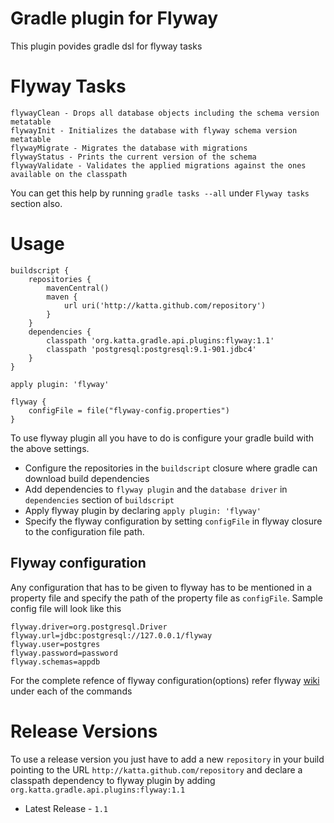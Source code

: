 # Gradle plugin for Flyway

This plugin povides gradle dsl for flyway tasks 

# Flyway Tasks

    flywayClean - Drops all database objects including the schema version metatable
    flywayInit - Initializes the database with flyway schema version metatable
    flywayMigrate - Migrates the database with migrations
    flywayStatus - Prints the current version of the schema
    flywayValidate - Validates the applied migrations against the ones available on the classpath

You can get this help by running `gradle tasks --all` under `Flyway tasks` section also. 

# Usage

    buildscript {
        repositories {
            mavenCentral()
            maven {
                url uri('http://katta.github.com/repository')
            }
        }
        dependencies {
            classpath 'org.katta.gradle.api.plugins:flyway:1.1'
            classpath 'postgresql:postgresql:9.1-901.jdbc4'
        }
    }

    apply plugin: 'flyway'

    flyway {
        configFile = file("flyway-config.properties")
    }

To use flyway plugin all you have to do is configure your gradle build with the above settings.

* Configure the repositories in the `buildscript` closure where gradle can download build dependencies
* Add dependencies to `flyway plugin` and the `database driver` in `dependencies` section of `buildscript`
* Apply flyway plugin by declaring `apply plugin: 'flyway'`
* Specify the flyway configuration by setting `configFile` in flyway closure to the configuration file path.

## Flyway configuration

Any configuration that has to be given to flyway has to be mentioned in a property file and specify the path of the property file as `configFile`. Sample config file will look like this

    flyway.driver=org.postgresql.Driver
    flyway.url=jdbc:postgresql://127.0.0.1/flyway
    flyway.user=postgres
    flyway.password=password
    flyway.schemas=appdb

For the complete refence of flyway configuration(options) refer flyway [wiki](http://code.google.com/p/flyway/wiki/CommandLineMigrate) under each of the commands

# Release Versions

To use a release version you just have to add a new `repository` in your build pointing to the URL `http://katta.github.com/repository` and declare a classpath dependency to flyway plugin by adding `org.katta.gradle.api.plugins:flyway:1.1`

* Latest Release - `1.1`


